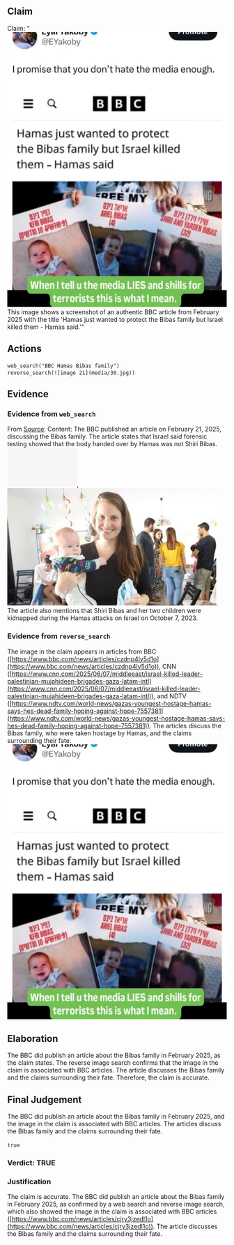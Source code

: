 ## Claim
Claim: "![image 21](media/30.jpg) This image shows a screenshot of an authentic BBC article from February 2025 with the title 'Hamas just wanted to protect the Bibas family but Israel killed them - Hamas said.'"

## Actions
```
web_search("BBC Hamas Bibas family")
reverse_search(![image 21](media/30.jpg))
```

## Evidence
### Evidence from `web_search`
From [Source](https://www.bbc.com/news/articles/cjry3jzedl1o): 
Content: The BBC published an article on February 21, 2025, discussing the Bibas family. The article states that Israel said forensic testing showed that the body handed over by Hamas was not Shiri Bibas. ![image 1071](media/2025-07-20_10-12-1753006377-995573.jpg), ![image 1072](media/2025-07-20_10-12-1753006378-119488.jpg). The article also mentions that Shiri Bibas and her two children were kidnapped during the Hamas attacks on Israel on October 7, 2023.


### Evidence from `reverse_search`
The image in the claim appears in articles from BBC ([https://www.bbc.com/news/articles/czdnp4ly5d1o](https://www.bbc.com/news/articles/czdnp4ly5d1o)), CNN ([https://www.cnn.com/2025/06/07/middleeast/israel-killed-leader-palestinian-mujahideen-brigades-gaza-latam-intl](https://www.cnn.com/2025/06/07/middleeast/israel-killed-leader-palestinian-mujahideen-brigades-gaza-latam-intl)), and NDTV ([https://www.ndtv.com/world-news/gazas-youngest-hostage-hamas-says-hes-dead-family-hoping-against-hope-7557381](https://www.ndtv.com/world-news/gazas-youngest-hostage-hamas-says-hes-dead-family-hoping-against-hope-7557381)). The articles discuss the Bibas family, who were taken hostage by Hamas, and the claims surrounding their fate. ![image 21](media/30.jpg)


## Elaboration
The BBC did publish an article about the Bibas family in February 2025, as the claim states. The reverse image search confirms that the image in the claim is associated with BBC articles. The article discusses the Bibas family and the claims surrounding their fate. Therefore, the claim is accurate.


## Final Judgement
The BBC did publish an article about the Bibas family in February 2025, and the image in the claim is associated with BBC articles. The articles discuss the Bibas family and the claims surrounding their fate.

`true`

### Verdict: TRUE

### Justification
The claim is accurate. The BBC did publish an article about the Bibas family in February 2025, as confirmed by a web search and reverse image search, which also showed the image in the claim is associated with BBC articles ([https://www.bbc.com/news/articles/cjry3jzedl1o](https://www.bbc.com/news/articles/cjry3jzedl1o)). The article discusses the Bibas family and the claims surrounding their fate.
